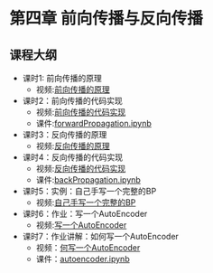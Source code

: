 # 第四章 前向传播与反向传播
## 课程大纲
- 课时1: 前向传播的原理
    - 视频:[前向传播的原理](https://edu.hellobi.com/course/268/play/lesson/)
- 课时2：前向传播的代码实现
    - 视频:[前向传播的代码实现]()
    - 课件:[forwardPropagation.ipynb]()
- 课时3：反向传播的原理
    - 视频:[反向传播的原理]()
- 课时4：反向传播的代码实现
    - 视频:[反向传播的代码实现]()
    - 课件:[backPropagation.ipynb]()
- 课时5：实例：自己手写一个完整的BP
    - 视频:[自己手写一个完整的BP]()
- 课时6：作业：写一个AutoEncoder
    - 视频:[写一个AutoEncoder](https://github.com/huxiaoman7/learningdl/blob/master/Chapter4/autoencoder.ipynb)
- 课时7：作业讲解：如何写一个AutoEncoder
    - 视频：[何写一个AutoEncoder]()
    - 课件：[autoencoder.ipynb]()
